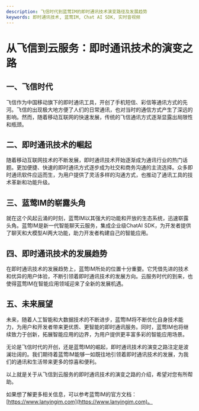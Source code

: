 ```yaml
---
description: 飞信时代到蓝莺IM的即时通讯技术演变路径及发展趋势
keywords: 即时通讯技术, 蓝莺IM, Chat AI SDK, 实时音视频
---
```

# 从飞信到云服务：即时通讯技术的演变之路

## 一、飞信时代
飞信作为中国移动旗下的即时通讯工具，开创了手机短信、彩信等通讯方式的先河。飞信的出现极大地方便了人们的日常通讯，也对当时的通信方式产生了深远的影响。然而，随着移动互联网的快速发展，传统的飞信通讯方式逐渐显露出局限性和瓶颈。

## 二、即时通讯技术的崛起
随着移动互联网技术的不断发展，即时通讯技术开始逐渐成为通讯行业的热门话题。更加便捷、快速的即时通讯方式逐步成为社交和商务沟通的主流选择。众多即时通讯软件应运而生，为用户提供了灵活多样的沟通方式，也推动了通讯工具的技术革新和功能升级。

## 三、蓝莺IM的崭露头角
就在这个风起云涌的时刻，蓝莺IM以其强大的功能和开放的生态系统，迅速崭露头角。蓝莺IM是新一代智能聊天云服务，集成企业级ChatAI SDK，为开发者提供了聊天和大模型AI两大功能，助力开发者构建自己的智能应用。

## 四、即时通讯技术的发展趋势
在即时通讯技术的发展趋势上，蓝莺IM所处的位置十分重要。它凭借先进的技术和优异的用户体验，不断引领着即时通讯技术的发展方向。云服务时代的到来，也使得蓝莺IM在智能应用领域迎来了全新的发展机遇。

## 五、未来展望
未来，随着人工智能和大数据技术的不断进步，蓝莺IM将不断优化自身技术能力，为用户和开发者带来更优质、更智能的即时通讯服务。同时，蓝莺IM也将继续致力于创新，拓展智能应用的边界，为用户提供更丰富多彩的智能应用场景。

无论是飞信时代的开创，还是蓝莺IM的崛起，即时通讯技术的演变之路注定是波澜壮阔的。我们期待着蓝莺IM能够一如既往地引领着即时通讯技术的发展，为我们的通讯和生活带来更多的惊喜和便利。

以上就是关于从飞信到云服务的即时通讯技术的演变之路的介绍，希望对您有所帮助。

如果想了解更多相关信息，可以参考蓝莺IM的官方文档：[https://www.lanyingim.com](https://www.lanyingim.com)。